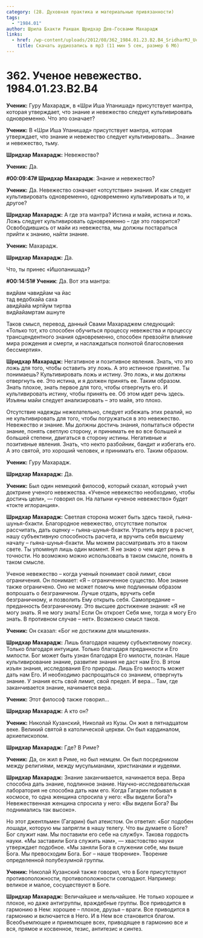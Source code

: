 ```yaml
---
category: (28. Духовная практика и материальные привязанности)
tags:
  - "1984.01"
author: Шрила Бхакти Ракшак Шридхар Дев-Госвами Махарадж
links:
  - href: /wp-content/uploads/2012/08/362_1984.01.23.B2.B4_SridharMJ_Uchenoe_nevejestvo.mp3
    title: Скачать аудиозапись в mp3 (11 мин 5 сек, размер 6 Мб)
---
```


# 362. Ученое невежество. 1984.01.23.B2.B4

**Ученик:** Гуру Махарадж, в «Шри Иша Упанишад» присутствует мантра, которая утверждает, что знание и невежество следует культивировать одновременно. Что это означает?

**Ученик:** В «Шри Иша Упанишад» присутствует мантра, которая утверждает, что знание и невежество следует культивировать… Знание и невежество, тьму.

**Шридхар Махарадж:** Невежество?

**Ученик:** Да.

**#00:09:47# Шридхар Махарадж**: Знание и невежество?

**Ученик:** Да. Невежество означает «отсутствие» знания. И как следует культивировать одновременно, одновременно культивировать и то, и другое?

**Шридхар Махарадж:** А где эта мантра? Истина и майя, истина и ложь. Ложь следует культивировать одновременно – где это говорится? Освободившись от майи из невежества, мы должны постараться прийти к знанию, найти знание.

**Ученик:** Махарадж.

**Шридхар Махарадж:** Да.

Что, ты принес «Ишопанишад»?

**#00:14:51# Ученик**: Да. Вот эта мантра:

видйaм чaвидйaм чa йaс\
тaд ведобхaйa сaхa\
aвидйaйa мртйум тиртвa\
видйaйaмртaм aшнуте

Таков смысл, перевод, данный Свами Махараджем следующий: «Только тот, кто способен обучиться процессу невежества и процессу трансцендентного знания одновременно, способен превзойти влияние мира рождения и смерти, и наслаждаться полнотой благословения бессмертия».

**Шридхар Махарадж:** Негативное и позитивное явления. Знать, что это ложь для того, чтобы оставить эту ложь. А это истинное принятие. Ты понимаешь? Культивировать ложь и истину. Это ложь, и мы должны отвергнуть ее. Это истина, и я должен принять ее. Таким образом. Знать плохое, знать первое для того, чтобы отвергнуть его. И культивировать истину, чтобы принять ее. Об этом идет речь здесь. Изъяны майи следует анализировать – это майя, это плохо.

Отсутствие надежды нежелательно, следует избежать этих реалий, но не культивировать для того, чтобы погружаться в это невежество. Невежество и знание. Мы должны достичь знания, попытаться обрести знание, понять светлую сторону, и принимать ее во все большей и большей степени, двигаться в сторону истины. Негативные и позитивные явления. Знать, что некто разбойник, бандит и избегать его. А это святой, это хороший человек, и принимать его. Таким образом.

**Ученик:** Гуру Махарадж.

**Шридхар Махарадж:** Да.

**Ученик:** Был один немецкий философ, который сказал, который учил доктрине ученого невежества. «Ученое невежество необходимо, чтобы достичь цели», — говорил он. На латыни «ученое невежество» будет «токте иглоранция».

**Шридхар Махарадж:** Светлая сторона может быть здесь такой, гьяна-шунья-бхакти. Благородное невежество, отсутствие попыток рассчитать, дать оценку – гьяна-шунья-бхакти. Утратить веру в расчет, нашу субъективную способность расчета, и вручить себя высшему началу – гьяна-шунья-бхакти. Мы можем рассматривать это в таком свете. Ты упомянул лишь один момент. Я не знаю о чем идет речь в точности. Но возможно можно использовать в таком смысле, понять в таком смысле.

Ученое невежество – когда ученый понимает свой лимит, свои ограничения. Он понимает: «Я – ограниченное существо. Мое знание также ограничено. Оно не может помочь мне подлинным образом вопрошать о безграничном. Лучше отдать, вручить себя безграничному, и позволить Ему открыть себя. Самопредание – преданность безграничному. Это высшее достижение знания: «Я не могу знать. Я не могу знать! Если Он откроет Себя мне, тогда я могу Его знать. В противном случае – нет». Возможно смысл таков.

**Ученик:** Он сказал: «Бог не достижим для мышления».

**Шридхар Махарадж:** Лишь благодаря нашему субъективному поиску. Только благодаря интуиции. Только благодаря преданности и Его милости. Бог может быть узнан благодаря Его милости, познан. Наше культивирование знание, развитие знания не даст нам Его. В этом изъян знания, исследования Его природы. Лишь Его милость может дать нам Его. И необходимо распрощаться со знанием, отвергнуть знание. У знания есть свой лимит, свой предел. И вера… Там, где заканчивается знание, начинается вера.

**Ученик:** Этот философ также говорил…

**Шридхар Махарадж:** А кто он?

**Ученик:** Николай Кузанский, Николай из Кузы. Он жил в пятнадцатом веке. Великий святой в католической церкви. Он был кардиналом, архиепископом.

**Шридхар Махарадж:** Где? В Риме?

**Ученик:** Да, он жил в Риме, но был немцем. Он был посредником между религиями, между мусульманами, христианами и иудеями.

**Шридхар Махарадж:** Знание заканчивается, начинается вера. Вера способна дать знание, подлинное знание. Научно-исследовательская лаборатория не способна дать нам его. Когда Гагарин побывал в космосе, то одна женщина спросила у него: «Вы видели Бога?» Невежественная женщина спросила у него: «Вы видели Бога? Вы поднимались так высоко».

Но этот джентльмен (Гагарин) был атеистом. Он ответил: «Бог подобен лошади, которую мы запрягли в нашу телегу. Что вы думаете о Боге? Бог служит нам. Мы поставили его себе на службу». Такова гордость науки. «Мы заставили Бога служить нам», — хвастовство науки утверждает подобное. «Мы заняли Бога в служении себе, мы выше Бога. Мы превосходим Бога. Бог – наше творение». Творение определенной полубезумной группы.

**Ученик:** Николай Кузанский также говорил, что в Боге присутствуют противоположности, противоположности совпадают. Например: великое и малое, сосуществуют в Боге.

**Шридхар Махарадж:** Величайшее и мельчайшее. Не только хорошее и плохое, но даже антигруппы, враждебные группы. Все приводится в гармонию в Нем: хорошее – плохое, друзья – враги. Все приводится в гармонию и включается в Него. И в Нем все становится благом. Всеобъемлющее и приемлющее всех, приводящее в гармонию все и вся, прямое и косвенное, тезис, антитезис и синтез.

